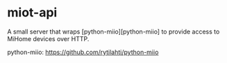# miot-api

A small server that wraps [python-miio][python-miio] to provide access to MiHome
devices over HTTP.

python-miio: https://github.com/rytilahti/python-miio
